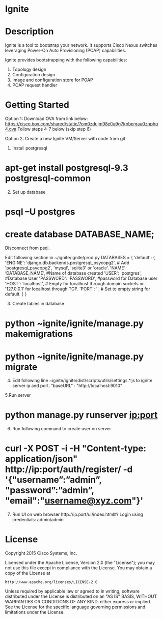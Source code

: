 # Ignite

# Description

Ignite is a tool to bootstrap your network. It supports Cisco Nexus switches leveraging Power-On Auto Provisioning (POAP) capabilities.

Ignite provides bootstrapping with the following capabilities:
1. Topology design
2. Configuration design
3. Image and configuration store for POAP
4. POAP request handler

# Getting Started

Option 1: Download OVA from link below:
https://cisco.box.com/shared/static/7om0zdujm98e0u9g7kpbergau0znphq4.ova
Follow steps 4-7 below (skip step 6)

Option 2: Create a new Ignite VM/Server with code from git
1. Install postgresql
# apt-get install postgresql-9.3 postgresql-common

2. Set up database
# psql  –U postgres
# create database  DATABASE_NAME;
Disconnect from psql.

Edit  following section in ~/ignite/ignite/prod.py
DATABASES = {
    'default': {
        'ENGINE': 'django.db.backends.postgresql_psycopg2', # Add 'postgresql_psycopg2', 'mysql', 'sqlite3' or 'oracle'.
        'NAME': ‘DATABASE_NAME’,                  #Name of database created
        'USER': 'postgres',                       #Database User
        'PASSWORD': 'PASSWORD',                   #password for Database user
        'HOST': 'localhost',                      # Empty for localhost through domain sockets or           '127.0.0.1' for localhost through TCP.
        'PORT': '',                      # Set to empty string for default.
    }
}

3. Create tables in database
# python ~ignite/ignite/manage.py makemigrations
# python ~ignite/ignite/manage.py migrate

4. Edit following line ~ignite/ignite/dist/scripts/utils/settings.*.js to ignite server ip and port.
"baseURL" : "http://localhost:9010"

5.Run server
# python manage.py runserver <ip:port>

6. Run following command to create user on server
# curl -X POST -i -H "Content-type: application/json" http://ip:port/auth/register/  -d '{"username”:”admin”, "password”:”admin”, "email":"username@xyz.com"}'

7. Run UI on web browser
http://ip:port/ui/index.html#/
Login using credentials: admin/admin

# License

Copyright 2015 Cisco Systems, Inc.

Licensed under the Apache License, Version 2.0 (the "License");
you may not use this file except in compliance with the License.
You may obtain a copy of the License at

    http://www.apache.org/licenses/LICENSE-2.0

Unless required by applicable law or agreed to in writing, software
distributed under the License is distributed on an "AS IS" BASIS,
WITHOUT WARRANTIES OR CONDITIONS OF ANY KIND, either express or implied.
See the License for the specific language governing permissions and
limitations under the License.
